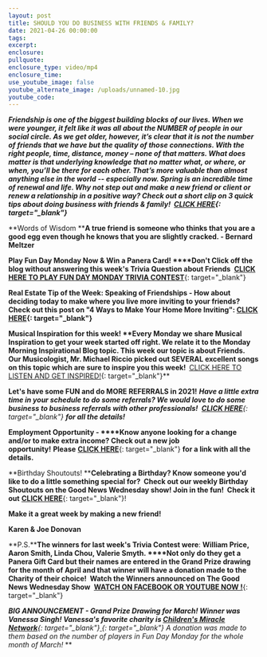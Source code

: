 ```yaml
---
layout: post
title: SHOULD YOU DO BUSINESS WITH FRIENDS & FAMILY?
date: 2021-04-26 00:00:00
tags:
excerpt:
enclosure:
pullquote:
enclosure_type: video/mp4
enclosure_time:
use_youtube_image: false
youtube_alternate_image: /uploads/unnamed-10.jpg
youtube_code:
---
```

***Friendship is one of the biggest building blocks of our lives. When we were younger, it felt like it was all about the NUMBER of people in our social circle. As we get older, however, it’s clear that it is not the number of friends that we have but the quality of those connections. With the right people, time, distance, money – none of that matters. What does matter is that underlying knowledge that no matter what, or where, or when, you’ll be there for each other. That’s more valuable than almost anything else in the world -- especially now. Spring is an incredible time of renewal and life. Why not step out and make a new friend or client or renew a relationship in a positive way? Check out a short clip on 3 quick tips about doing business with friends & family\! &nbsp;[CLICK HERE](https://t.e2ma.net/click/xqbvmd/5wd3tzj/dnnadh){: target="_blank"}***

**Words of Wisdom&nbsp;****A true friend is someone who thinks that you are a good egg even though he knows that you are slightly cracked. - Bernard Meltzer**

**Play Fun Day Monday Now & Win a Panera Card\!&nbsp;****Don't Click off the blog without answering this week's Trivia Question about Friends&nbsp;**&nbsp;[**CLICK HERE TO PLAY FUN DAY MONDAY TRIVIA CONTEST**](https://t.e2ma.net/click/xqbvmd/5wd3tzj/tfoadh){: target="_blank"}

**Real Estate Tip of the Week: Speaking of Friendships - How about deciding today to make where you live more inviting to your friends?&nbsp; Check out this post on "4 Ways to Make Your Home More Inviting":&nbsp;[CLICK HERE](https://t.e2ma.net/click/xqbvmd/5wd3tzj/97oadh){: target="_blank"}**

**Musical Inspiration for this week\!&nbsp;****Every Monday we share Musical Inspiration to get your week started off right. We relate it to the Monday Morning Inspirational Blog topic. This week our topic is about Friends.&nbsp; Our Musicologist, Mr. Michael Riccio picked out SEVERAL excellent songs on this topic which are**&nbsp;**sure to inspire you this week\!**&nbsp;&nbsp;**[CLICK HERE TO LISTEN AND GET INSPIRED\!](https://t.e2ma.net/click/xqbvmd/5wd3tzj/p0padh){: target="_blank"}**

**Let's have some FUN and do MORE REFERRALS in 2021\!***&nbsp;**Have a little extra time in your schedule to do some referrals? We would love to do some business to business referrals with other professionals\!&nbsp;**&nbsp;[**CLICK HERE**](https://t.e2ma.net/click/xqbvmd/5wd3tzj/5sqadh){: target="_blank"}&nbsp;**for all the details\!***

**Employment Opportunity -&nbsp;****Know anyone looking for a change and/or to make extra income? Check out a new job opportunity\!**&nbsp;**Please**&nbsp;[**CLICK HERE**](https://t.e2ma.net/click/xqbvmd/5wd3tzj/llradh){: target="_blank"}&nbsp;**for a link with all the details.**

**Birthday Shoutouts\!&nbsp;****Celebrating a Birthday? Know someone you'd like to do a little something special for?&nbsp; Check out our weekly Birthday Shoutouts on the Good News Wednesday show\! Join in the fun\!&nbsp; Check it out**&nbsp;[**CLICK HERE**](https://t.e2ma.net/click/xqbvmd/5wd3tzj/1dsadh){: target="_blank"}\!

**Make it a great week by making a new friend\!**

**Karen & Joe Donovan**

**P.S.****The winners for last week's Trivia Contest were**\:&nbsp;**William Price, Aaron Smith, Linda Chou, Valerie Smyth.&nbsp;****Not only do they get a Panera Gift Card but their names are entered in the Grand Prize drawing for the month of April and that winner will have a donation made to the Charity of their choice\! &nbsp;Watch the Winners announced on The Good News Wednesday Show&nbsp;**&nbsp;[**WATCH ON FACEBOOK OR YOUTUBE NOW \!**](https://t.e2ma.net/click/xqbvmd/5wd3tzj/xytadh){: target="_blank"}

***BIG ANNOUNCEMENT - Grand Prize Drawing for March\! Winner was Vanessa Singh\! Vanessa's favorite charity is&nbsp;**[**Children's Miracle Network**](https://t.e2ma.net/click/xqbvmd/5wd3tzj/druadh){: target="_blank"}**[&nbsp;](https://t.e2ma.net/click/xqbvmd/5wd3tzj/tjvadh){: target="_blank"}&nbsp;A donation was made to them based on the number of players in Fun Day Monday for the whole month of March\!&nbsp;***
